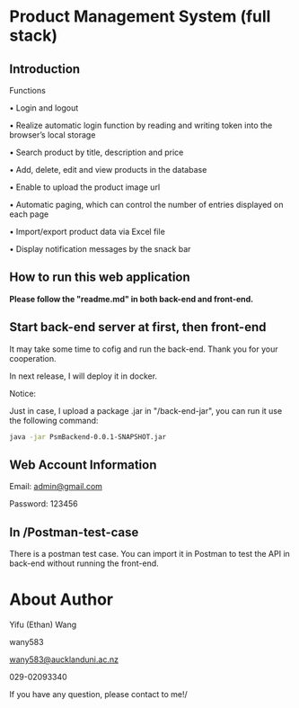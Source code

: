 # Product Management System (full stack)



## Introduction

Functions 

• Login and logout 

• Realize automatic login function by reading and writing token into the browser’s local storage 

• Search product by title, description and price 

• Add, delete, edit and view products in the database 

• Enable to upload the product image url

 • Automatic paging, which can control the number of entries displayed on each page

 • Import/export product data via Excel file 

• Display notification messages by the snack bar



## How to run this web application

**Please follow the "readme.md" in both back-end and front-end.** 

## Start back-end server at first, then front-end

It may take some time to cofig and run the back-end. Thank you for your cooperation.

In next release, I will deploy it in docker.

Notice: 

Just in case, I upload a package .jar in "/back-end-jar", you can run it use the following command:

```bash
java -jar PsmBackend-0.0.1-SNAPSHOT.jar
```


## Web Account Information 

Email: admin@gmail.com

Password: 123456


## In /Postman-test-case
There is a postman test case. You can import it in Postman to test the API in back-end without running the front-end.



# About Author
Yifu (Ethan) Wang

wany583

wany583@aucklanduni.ac.nz

029-02093340 

If you have any question, please contact to me!/
